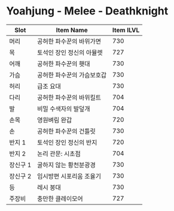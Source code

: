 #  Yoahjung -  Melee -  Deathknight

| Slot | Item Name | Item ILVL |
|------|-----------|-----------|
| 머리 | 공허한 파수꾼의 바위가면 | 730 |
| 목 | 토석인 장인 정신의 아뮬렛 | 727 |
| 어깨 | 공허한 파수꾼의 횃대 | 730 |
| 가슴 | 공허한 파수꾼의 가슴보호갑 | 730 |
| 허리 | 급조 요대 | 730 |
| 다리 | 공허한 파수꾼의 바위킬트 | 704 |
| 발 | 비밀 수색자의 발덮개 | 704 |
| 손목 | 영원벼림 완갑 | 720 |
| 손 | 공허한 파수꾼의 건틀릿 | 730 |
| 반지 1 | 토석인 장인 정신의 반지 | 720 |
| 반지 2 | 논리 관문: 시초점 | 704 |
| 장신구 1 | 굴하지 않는 황천분광경 | 730 |
| 장신구 2 | 임시방편 시포리움 조율기 | 730 |
| 등 | 레시 붕대 | 730 |
| 주장비 | 충만한 클레이모어 | 727 |
